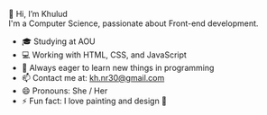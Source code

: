  👋 Hi, I’m Khulud  
I'm a Computer Science, passionate about Front-end development.

- 🎓 Studying at AOU
- 💻 Working with HTML, CSS, and JavaScript 
- 🚀 Always eager to learn new things in programming
- 📫 Contact me at: kh.nr30@gmail.com
- 😄 Pronouns: She / Her
- ⚡ Fun fact: I love painting and design 🎨 


